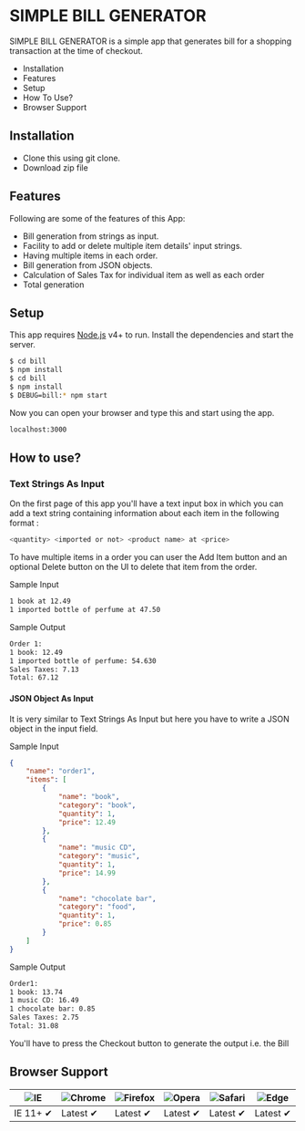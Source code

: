 # SIMPLE BILL GENERATOR

SIMPLE BILL GENERATOR is a simple app that generates bill for a shopping transaction at the time of checkout. 
  - Installation
  - Features
  - Setup
  - How To Use?
  - Browser Support

## Installation

  - Clone this using git clone.
  - Download zip file

## Features

Following are some of the features of this App:

* Bill generation from strings as input.
* Facility to add or delete multiple item details' input strings.
* Having multiple items in each order.
* Bill generation from JSON objects.
* Calculation of Sales Tax for individual item as well as each order
* Total generation

## Setup

This app requires [Node.js](https://nodejs.org/) v4+ to run.
Install the dependencies and start the server.

```sh
$ cd bill
$ npm install
$ cd bill
$ npm install
$ DEBUG=bill:* npm start
```
Now you can open your browser and type this and start using the app.
```sh
localhost:3000
``` 
## How to use?

### Text Strings As Input
On the first page of this app you'll have a text input box in which you can add a text string containing information about each item in the following format :


```sh
<quantity> <imported or not> <product name> at <price>
```
To have multiple items in a order you can user the Add Item button and an optional Delete button on the UI to delete that item from the order.

Sample Input
```sh
1 book at 12.49
1 imported bottle of perfume at 47.50
```

Sample Output
```sh
Order 1:
1 book: 12.49
1 imported bottle of perfume: 54.630
Sales Taxes: 7.13
Total: 67.12
```
#### JSON Object As Input
It is very similar to Text Strings As Input but here you have to write a JSON object in the input field.

Sample Input
```json
{
    "name": "order1",
    "items": [
        {
            "name": "book",
            "category": "book",
            "quantity": 1,
            "price": 12.49
        },
        {
            "name": "music CD",
            "category": "music",
            "quantity": 1,
            "price": 14.99
        },
        {
            "name": "chocolate bar",
            "category": "food",
            "quantity": 1,
            "price": 0.85
        }
    ]
}
```
Sample Output
```sh
Order1:
1 book: 13.74
1 music CD: 16.49
1 chocolate bar: 0.85
Sales Taxes: 2.75
Total: 31.08
```
You'll have to press the Checkout button to generate the output i.e. the Bill

## Browser Support

![IE](https://cloud.githubusercontent.com/assets/398893/3528325/20373e76-078e-11e4-8e3a-1cb86cf506f0.png) | ![Chrome](https://cloud.githubusercontent.com/assets/398893/3528328/23bc7bc4-078e-11e4-8752-ba2809bf5cce.png) | ![Firefox](https://cloud.githubusercontent.com/assets/398893/3528329/26283ab0-078e-11e4-84d4-db2cf1009953.png) | ![Opera](https://cloud.githubusercontent.com/assets/398893/3528330/27ec9fa8-078e-11e4-95cb-709fd11dac16.png) | ![Safari](https://cloud.githubusercontent.com/assets/398893/3528331/29df8618-078e-11e4-8e3e-ed8ac738693f.png) | ![Edge](https://raw.githubusercontent.com/alrra/browser-logos/master/src/edge/edge_48x48.png)
--- | --- | --- | --- | --- | --- |
IE 11+ ✔ | Latest ✔ | Latest ✔ | Latest ✔ | Latest ✔ | Latest ✔ |


